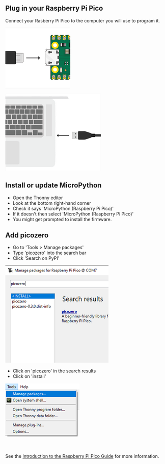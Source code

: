 ## Plug in your Raspberry Pi Pico

Connect your Rasberry Pi Pico to the computer you will use to program it. 

![USB cable plugged in to Raspberry Pi Pico.](images/pico-top-plug.png)

![USB cable plugged in to computer.](images/plug-in-pico.png)

## Install or update MicroPython

+ Open the Thonny editor
+ Look at the bottom right-hand corner
+ Check it says 'MicroPython (Raspberry Pi Pico)'
+ If it doesn't then select 'MicroPython (Raspberry Pi Pico)'
+ You might get prompted to install the firmware.

## Add picozero

+ Go to 'Tools > Manage packages'
+ Type 'picozero' into the search bar
+ Click 'Search on PyPI'

![Thonny install packages window with search box.](images/search-picozero.png)

 + Click on 'picozero' in the search results
 + Click on 'install'
 
![picozero in search results.](images/tools-manage-packages.png)

See the [Introduction to the Raspberry Pi Pico Guide](https://projects.raspberrypi.org/en/pathways/pico-intro) for more information. 
